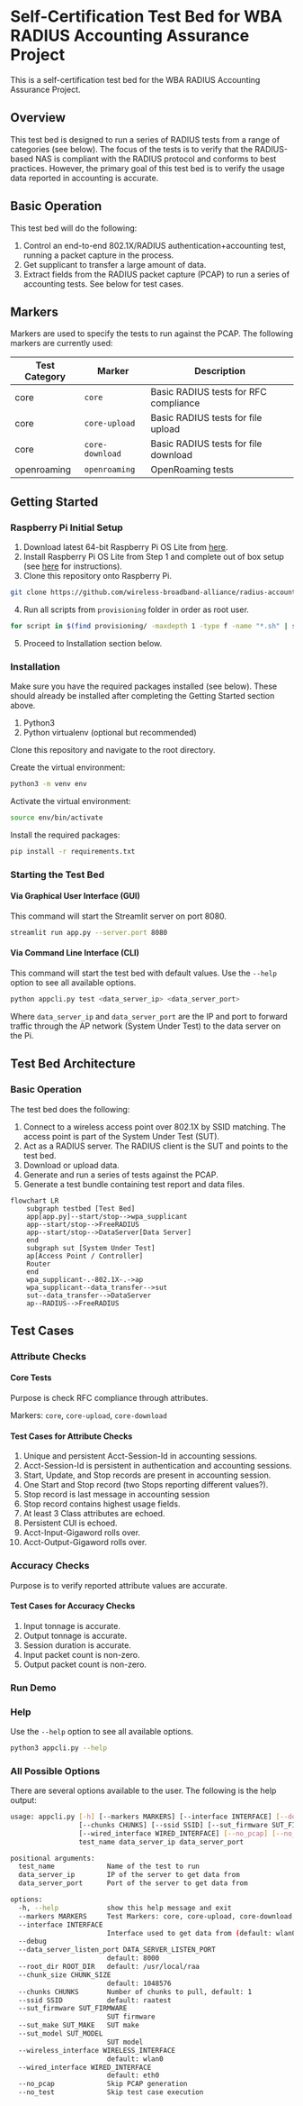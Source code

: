# Self-Certification Test Bed for WBA RADIUS Accounting Assurance Project

This is a self-certification test bed for the WBA RADIUS Accounting Assurance Project.

## Overview

This test bed is designed to run a series of RADIUS tests from a range of categories (see below). The focus of the tests is to verify that the RADIUS-based NAS is compliant with the RADIUS protocol and conforms to best practices. However, the primary goal of this test bed is to verify the usage data reported in accounting is accurate.

## Basic Operation

This test bed will do the following:

1. Control an end-to-end 802.1X/RADIUS authentication+accounting test, running a packet capture in the process.
2. Get supplicant to transfer a large amount of data.
3. Extract fields from the RADIUS packet capture (PCAP) to run a series of accounting tests. See below for test cases.

## Markers

Markers are used to specify the tests to run against the PCAP. The following markers are currently used:

| Test Category    | Marker | Description |
| -------- | -------- | ------- |
| core | `core` | Basic RADIUS tests for RFC compliance |
| core | `core-upload` | Basic RADIUS tests for file upload |
| core | `core-download` | Basic RADIUS tests for file download |
| openroaming | `openroaming` | OpenRoaming tests |

## Getting Started

### Raspberry Pi Initial Setup

1. Download latest 64-bit Raspberry Pi OS Lite from [here](https://downloads.raspberrypi.com/raspios_lite_arm64/images).
2. Install Raspberry Pi OS Lite from Step 1 and complete out of box setup (see [here](https://www.raspberrypi.org/documentation/installation/installing-images/README.md) for instructions).
3. Clone this repository onto Raspberry Pi.

```bash
git clone https://github.com/wireless-broadband-alliance/radius-accounting-testbed
```

4. Run all scripts from `provisioning` folder in order as root user.

```bash
for script in $(find provisioning/ -maxdepth 1 -type f -name "*.sh" | sort); sudo ./$script
```

5. Proceed to Installation section below.

### Installation

Make sure you have the required packages installed (see below). These should already be installed after completing the Getting Started section above.

1. Python3
2. Python virtualenv (optional but recommended)

Clone this repository and navigate to the root directory.

Create the virtual environment:

```bash
python3 -m venv env
```

Activate the virtual environment:

```bash
source env/bin/activate
```

Install the required packages:

```bash
pip install -r requirements.txt
```

### Starting the Test Bed

#### Via Graphical User Interface (GUI)

This command will start the Streamlit server on port 8080.

```bash
streamlit run app.py --server.port 8080
```

#### Via Command Line Interface (CLI)

This command will start the test bed with default values.
Use the `--help` option to see all available options.

```bash
python appcli.py test <data_server_ip> <data_server_port>
```

Where `data_server_ip` and `data_server_port` are the IP and port to forward traffic through the AP network (System Under Test) to the data server on the Pi.

## Test Bed Architecture
### Basic Operation
The test bed does the following:
1. Connect to a wireless access point over 802.1X by SSID matching. The access point is part of the System Under Test (SUT).
2. Act as a RADIUS server. The RADIUS client is the SUT and points to the test bed.
3. Download or upload data.
4. Generate and run a series of tests against the PCAP.
5. Generate a test bundle containing test report and data files.

```mermaid
flowchart LR
    subgraph testbed [Test Bed]
    app[app.py]--start/stop-->wpa_supplicant
    app--start/stop-->FreeRADIUS
    app--start/stop-->DataServer[Data Server]
    end
    subgraph sut [System Under Test]
    ap[Access Point / Controller]
    Router
    end
    wpa_supplicant-.-802.1X-.->ap
    wpa_supplicant--data_transfer-->sut
    sut--data_transfer-->DataServer
    ap--RADIUS-->FreeRADIUS

```

## Test Cases

### Attribute Checks

#### Core Tests

Purpose is check RFC compliance through attributes.

Markers: `core`, `core-upload`, `core-download`

#### Test Cases for Attribute Checks

1. Unique and persistent Acct-Session-Id in accounting sessions.
2. Acct-Session-Id is persistent in authentication and accounting sessions.
3. Start, Update, and Stop records are present in accounting session.
4. One Start and Stop record (two Stops reporting different values?).
5. Stop record is last message in accounting session
6. Stop record contains highest usage fields.
7. At least 3 Class attributes are echoed.
8. Persistent CUI is echoed.
9. Acct-Input-Gigaword rolls over.
10. Acct-Output-Gigaword rolls over.

### Accuracy Checks

Purpose is to verify reported attribute values are accurate.

#### Test Cases for Accuracy Checks

1. Input tonnage is accurate.
2. Output tonnage is accurate.
3. Session duration is accurate.
4. Input packet count is non-zero.
5. Output packet count is non-zero.

### Run Demo

### Help

Use the `--help` option to see all available options.

```bash
python3 appcli.py --help
```

### All Possible Options

There are several options available to the user. The following is the help output:

```bash
usage: appcli.py [-h] [--markers MARKERS] [--interface INTERFACE] [--debug] [--data_server_listen_port DATA_SERVER_LISTEN_PORT] [--root_dir ROOT_DIR] [--chunk_size CHUNK_SIZE]
                 [--chunks CHUNKS] [--ssid SSID] [--sut_firmware SUT_FIRMWARE] [--sut_make SUT_MAKE] [--sut_model SUT_MODEL] [--wireless_interface WIRELESS_INTERFACE]
                 [--wired_interface WIRED_INTERFACE] [--no_pcap] [--no_test]
                 test_name data_server_ip data_server_port

positional arguments:
  test_name             Name of the test to run
  data_server_ip        IP of the server to get data from
  data_server_port      Port of the server to get data from

options:
  -h, --help            show this help message and exit
  --markers MARKERS     Test Markers: core, core-upload, core-download, openroaming (default)
  --interface INTERFACE
                        Interface used to get data from (default: wlan0)
  --debug
  --data_server_listen_port DATA_SERVER_LISTEN_PORT
                        default: 8000
  --root_dir ROOT_DIR   default: /usr/local/raa
  --chunk_size CHUNK_SIZE
                        default: 1048576
  --chunks CHUNKS       Number of chunks to pull, default: 1
  --ssid SSID           default: raatest
  --sut_firmware SUT_FIRMWARE
                        SUT firmware
  --sut_make SUT_MAKE   SUT make
  --sut_model SUT_MODEL
                        SUT model
  --wireless_interface WIRELESS_INTERFACE
                        default: wlan0
  --wired_interface WIRED_INTERFACE
                        default: eth0
  --no_pcap             Skip PCAP generation
  --no_test             Skip test case execution
```
